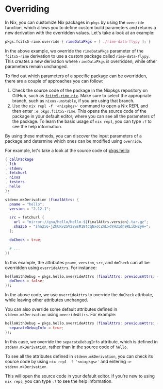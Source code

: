 # Overriding

In Nix, you can customize Nix packages in `pkgs` by using the `override` function, which
allows you to define custom build parameters and returns a new derivation with the
overridden values. Let's take a look at an example:

```nix
pkgs.fcitx5-rime.override { rimeDataPkgs = [ ./rime-data-flypy ]; }
```

In the above example, we override the `rimeDataPkgs` parameter of the `fcitx5-rime`
derivation to use a custom package called `rime-data-flypy`. This creates a new derivation
where `rimeDataPkgs` is overridden, while other parameters remain unchanged.

To find out which parameters of a specific package can be overridden, there are a couple
of approaches you can follow:

1. Check the source code of the package in the Nixpkgs repository on GitHub, such as
   [`fcitx5-rime.nix`](https://github.com/NixOS/nixpkgs/blob/e4246ae1e7f78b7087dce9c9da10d28d3725025f/pkgs/tools/inputmethods/fcitx5/fcitx5-rime.nix).
   Make sure to select the appropriate branch, such as `nixos-unstable`, if you are using
   that branch.
2. Use the `nix repl -f '<nixpkgs>'` command to open a Nix REPL and then enter
   `:e pkgs.fcitx5-rime`. This opens the source code of the package in your default
   editor, where you can see all the parameters of the package. To learn the basic usage
   of `nix repl`, you can type `:?` to see the help information.

By using these methods, you can discover the input parameters of a package and determine
which ones can be modified using `override`.

For example, let's take a look at the source code of
[pkgs.hello](https://github.com/NixOS/nixpkgs/blob/nixos-23.05/pkgs/applications/misc/hello/default.nix):

```nix
{ callPackage
, lib
, stdenv
, fetchurl
, nixos
, testers
, hello
}:

stdenv.mkDerivation (finalAttrs: {
  pname = "hello";
  version = "2.12.1";

  src = fetchurl {
    url = "mirror://gnu/hello/hello-${finalAttrs.version}.tar.gz";
    sha256 = "sha256-jZkUKv2SV28wsM18tCqNxoCZmLxdYH2Idh9RLibH2yA=";
  };

  doCheck = true;

  # ...
})
```

In this example, the attributes `pname`, `version`, `src`, and `doCheck` can all be
overridden using `overrideAttrs`. For instance:

```nix
helloWithDebug = pkgs.hello.overrideAttrs (finalAttrs: previousAttrs: {
  doCheck = false;
});
```

In the above code, we use `overrideAttrs` to override the `doCheck` attribute, while
leaving other attributes unchanged.

You can also override some default attributes defined in `stdenv.mkDerivation` using
`overrideAttrs`. For example:

```nix
helloWithDebug = pkgs.hello.overrideAttrs (finalAttrs: previousAttrs: {
  separateDebugInfo = true;
});
```

In this case, we override the `separateDebugInfo` attribute, which is defined in
`stdenv.mkDerivation`, rather than in the source code of `hello`.

To see all the attributes defined in `stdenv.mkDerivation`, you can check its source code
by using `nix repl -f '<nixpkgs>'` and entering `:e stdenv.mkDerivation`.

This will open the source code in your default editor. If you're new to using `nix repl`,
you can type `:?` to see the help information.
